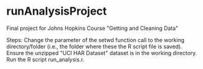 # runAnalysisProject
Final project for Johns Hopkins Course "Getting and Cleaning Data"

Steps:
Change the parameter of the setwd function call to the working directory/folder (i.e., the folder where these the R script file is saved).  Ensure the unzipped "UCI HAR Dataset" dataset is in the working directory. Run the R script run_analysis.r. 
